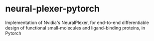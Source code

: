 # neural-plexer-pytorch
Implementation of Nvidia's NeuralPlexer, for end-to-end differentiable design of functional small-molecules and ligand-binding proteins, in Pytorch
